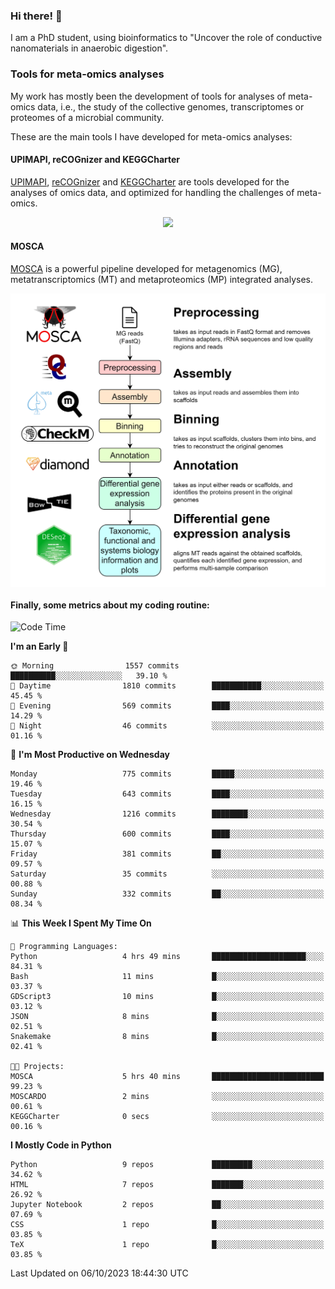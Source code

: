 ### Hi there! 👋

I am a PhD student, using bioinformatics to "Uncover the role of conductive nanomaterials in anaerobic digestion".

### Tools for meta-omics analyses

My work has mostly been the development of tools for analyses of meta-omics data, i.e., the study of the collective genomes, transcriptomes or proteomes of a microbial community.

These are the main tools I have developed for meta-omics analyses:

#### UPIMAPI, reCOGnizer and KEGGCharter

[UPIMAPI](https://github.com/iquasere/UPIMAPI), [reCOGnizer](https://github.com/iquasere/reCOGnizer) and [KEGGCharter](https://github.com/iquasere/KEGGCharter) are tools developed for the analyses of omics data, and optimized for handling the challenges of meta-omics.

<p align="center">
    <img src="assets/annotation_paper.png">
</p>

#### MOSCA

[MOSCA](https://github.com/iquasere/MOSCA) is a powerful pipeline developed for metagenomics (MG), metatranscriptomics (MT) and metaproteomics (MP) integrated analyses.

<p align="center">
    <img src="assets/mosca_workflow.png" align="center" width="700">
</p>


#### Finally, some metrics about my coding routine:

<!--START_SECTION:waka-->
![Code Time](http://img.shields.io/badge/Code%20Time-688%20hrs%2050%20mins-blue)

**I'm an Early 🐤** 

```text
🌞 Morning                1557 commits        ██████████░░░░░░░░░░░░░░░   39.10 % 
🌆 Daytime                1810 commits        ███████████░░░░░░░░░░░░░░   45.45 % 
🌃 Evening                569 commits         ████░░░░░░░░░░░░░░░░░░░░░   14.29 % 
🌙 Night                  46 commits          ░░░░░░░░░░░░░░░░░░░░░░░░░   01.16 % 
```
📅 **I'm Most Productive on Wednesday** 

```text
Monday                   775 commits         █████░░░░░░░░░░░░░░░░░░░░   19.46 % 
Tuesday                  643 commits         ████░░░░░░░░░░░░░░░░░░░░░   16.15 % 
Wednesday                1216 commits        ████████░░░░░░░░░░░░░░░░░   30.54 % 
Thursday                 600 commits         ████░░░░░░░░░░░░░░░░░░░░░   15.07 % 
Friday                   381 commits         ██░░░░░░░░░░░░░░░░░░░░░░░   09.57 % 
Saturday                 35 commits          ░░░░░░░░░░░░░░░░░░░░░░░░░   00.88 % 
Sunday                   332 commits         ██░░░░░░░░░░░░░░░░░░░░░░░   08.34 % 
```


📊 **This Week I Spent My Time On** 

```text
💬 Programming Languages: 
Python                   4 hrs 49 mins       █████████████████████░░░░   84.31 % 
Bash                     11 mins             █░░░░░░░░░░░░░░░░░░░░░░░░   03.37 % 
GDScript3                10 mins             █░░░░░░░░░░░░░░░░░░░░░░░░   03.12 % 
JSON                     8 mins              █░░░░░░░░░░░░░░░░░░░░░░░░   02.51 % 
Snakemake                8 mins              █░░░░░░░░░░░░░░░░░░░░░░░░   02.41 % 

🐱‍💻 Projects: 
MOSCA                    5 hrs 40 mins       █████████████████████████   99.23 % 
MOSCARDO                 2 mins              ░░░░░░░░░░░░░░░░░░░░░░░░░   00.61 % 
KEGGCharter              0 secs              ░░░░░░░░░░░░░░░░░░░░░░░░░   00.16 % 
```

**I Mostly Code in Python** 

```text
Python                   9 repos             █████████░░░░░░░░░░░░░░░░   34.62 % 
HTML                     7 repos             ███████░░░░░░░░░░░░░░░░░░   26.92 % 
Jupyter Notebook         2 repos             ██░░░░░░░░░░░░░░░░░░░░░░░   07.69 % 
CSS                      1 repo              █░░░░░░░░░░░░░░░░░░░░░░░░   03.85 % 
TeX                      1 repo              █░░░░░░░░░░░░░░░░░░░░░░░░   03.85 % 
```




 Last Updated on 06/10/2023 18:44:30 UTC
<!--END_SECTION:waka-->
